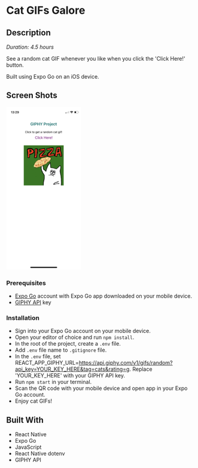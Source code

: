 # Cat GIFs Galore

## Description
_Duration: 4.5 hours_

See a random cat GIF whenever you like when you click the 'Click Here!' button.

Built using Expo Go on an iOS device.

## Screen Shots

<img src="images/giphy-project.jpg" style="width: 200px;"/>

### Prerequisites

- [Expo Go](https://expo.dev/) account with Expo Go app downloaded on your mobile device.
- [GIPHY API](https://developers.giphy.com/) key

### Installation

- Sign into your Expo Go account on your mobile device.
- Open your editor of choice and run `npm install`.
- In the root of the project, create a `.env` file. 
- Add `.env` file name to `.gitignore` file.
- In the `.env` file, set REACT_APP_GIPHY_URL=https://api.giphy.com/v1/gifs/random?api_key=YOUR_KEY_HERE&tag=cats&rating=g. Replace 'YOUR_KEY_HERE' with your GIPHY API key.
- Run `npm start` in your terminal. 
- Scan the QR code with your mobile device and open app in your Expo Go account.
- Enjoy cat GIFs!

## Built With

- React Native
- Expo Go
- JavaScript
- React Native dotenv
- GIPHY API
